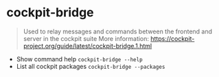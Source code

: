 # cockpit-bridge

> Used to relay messages and commands between the frontend and server in the cockpit suite
> More information: 
<https://cockpit-project.org/guide/latest/cockpit-bridge.1.html>
- Show command help
`cockpit-bridge --help`
- List all cockpit packages
`cockpit-bridge --packages`
